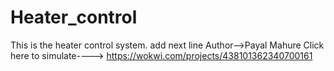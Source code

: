 # Heater_control
This is the heater control system.
add next line
Author-->Payal Mahure
Click here to simulate----> https://wokwi.com/projects/438101362340700161
